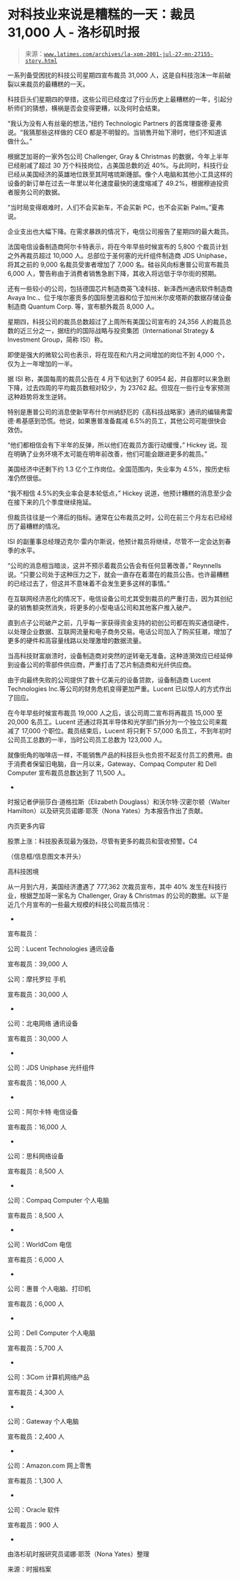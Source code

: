 <!--yml

类别：未分类

日期：2024-05-27 15:23:32

-->

# 对科技业来说是糟糕的一天：裁员 31,000 人 - 洛杉矶时报

> 来源：[`www.latimes.com/archives/la-xpm-2001-jul-27-mn-27155-story.html`](https://www.latimes.com/archives/la-xpm-2001-jul-27-mn-27155-story.html)

一系列备受困扰的科技公司星期四宣布裁员 31,000 人，这是自科技泡沫一年前破裂以来裁员的最糟糕的一天。

科技巨头们星期四的举措，这些公司已经度过了行业历史上最糟糕的一年，引起分析师们的猜想，横祸是否会变得更糟，以及何时会结束。

“我认为没有人有丝毫的想法，”纽约 Technologic Partners 的首席理查德·夏弗说。“我猜那些这样做的 CEO 都是不明智的。当销售开始下滑时，他们不知道该做什么。”

根据芝加哥的一家外包公司 Challenger, Gray & Christmas 的数据，今年上半年已经削减了超过 30 万个科技岗位，占美国总数的近 40%。与此同时，科技行业已经从美国经济的英雄地位跌至其阿喀琉斯踵部。像个人电脑和其他小工具这样的设备的新订单在过去一年里以年化速度最快的速度缩减了 49.2%，根据穆迪投资者服务公司的数据。

“当时局变得艰难时，人们不会买新车，不会买新 PC，也不会买新 Palm。”夏弗说。

企业支出也大幅下降。在需求暴跌的情况下，电信公司报告了星期四的最大裁员。

法国电信设备制造商阿尔卡特表示，将在今年早些时候宣布的 5,800 个裁员计划之外再裁员超过 10,000 人。总部位于圣何塞的光纤组件制造商 JDS Uniphase，将其之前的 9,000 名裁员受害者增加了 7,000 名。硅谷风向标惠普公司宣布裁员 6,000 人，警告称由于消费者销售急剧下降，其收入将远低于华尔街的预期。

还有一些较小的公司，包括德国芯片制造商英飞凌科技、新泽西州通讯软件制造商 Avaya Inc.、位于埃尔塞贡多的国际整流器和位于加州米尔皮塔斯的数据存储设备制造商 Quantum Corp. 等，宣布额外裁员 8,000 人。

星期四，科技公司的裁员总数超过了上周所有美国公司宣布的 24,356 人的裁员总数的近三分之一，据纽约的国际战略与投资集团（International Strategy & Investment Group，简称 ISI）称。

即使是强大的微软公司也表示，将在现在和六月之间增加的岗位不到 4,000 个，仅为上一年增加的一半。

据 ISI 称，美国每周的裁员公告在 4 月下旬达到了 60954 起，并自那时以来急剧下降，过去四周的平均裁员数相对较少，为 23762 起。但现在一些行业专家预测这种趋势将发生逆转。

特别是惠普公司的消息使新罕布什尔州纳舒厄的《高科技战略家》通讯的编辑弗雷德·希基感到恐慌。他说，如果惠普准备裁减 6.5%的员工，其他公司可能很快会效仿。

“他们都相信会有下半年的反弹，所以他们在裁员方面行动缓慢，” Hickey 说。现在明确了业务环境不太可能在明年前改善，他们可能会跟进更多的裁员。”

美国经济中还剩下约 1.3 亿个工作岗位。全国范围内，失业率为 4.5%，按历史标准仍然很低。

“我不相信 4.5%的失业率会是本轮低点，” Hickey 说道，他预计糟糕的消息至少会在接下来的几个季度继续拖延。

但裁员往往是一个滞后的指标。通常在公布裁员之时，公司在前三个月左右已经经历了最糟糕的情况。

ISI 的副董事总经理迈克尔·雷内尔斯说，他预计裁员将继续，尽管不一定会达到春季的水平。

“公司的消息相当暗淡，这并不预示着裁员公告会有任何显著改善，” Reynnells 说。“只要公司处于这种压力之下，就会一直存在着潜在的裁员公告。也许最糟糕的已经过去了，但这并不意味着不会发生更多这样的事情。”

在互联网经济恶化的情况下，电信设备公司尤其受到裁员的严重打击，因为其创纪录的销售额突然消失，将更多的小型电话公司和其他客户推入破产。

直到点子公司破产之前，几乎每一家获得资金支持的初创公司都在购买通信硬件，以处理企业数据、互联网流量和电子商务交易。电话公司加入了购买狂潮，增加了更多的硬件和高容量线路以处理激增的数据流量。

当高科技财富崩溃时，设备制造商对突然的逆转毫无准备。这种涟漪效应已经延伸到设备公司的零部件供应商，严重打击了芯片制造商和光纤供应商。

由于向最终失败的公司提供了数十亿美元的设备贷款，设备制造商 Lucent Technologies Inc.等公司的财务危机变得更加严重。Lucent 已以惊人的方式作出了回应。

在今年早些时候宣布裁员 19,000 人之后，该公司周二宣布将再裁员 15,000 至 20,000 名员工。Lucent 还通过将其半导体和光学部门拆分为一个独立公司来裁减了 17,000 个职位。裁员结束后，Lucent 将只剩下 57,000 名员工，不到年初时公司员工总数的一半，当时公司员工总数为 123,000 人。

就像街角的咖啡店一样，不能销售产品的科技巨头也负担不起支付员工的费用。由于消费者保留旧电脑，自一月以来，Gateway、Compaq Computer 和 Dell Computer 宣布裁员总数达到了 11,500 人。

*

时报记者伊丽莎白·道格拉斯（Elizabeth Douglass）和沃尔特·汉密尔顿（Walter Hamilton）以及研究员诺娜·耶茨（Nona Yates）为本报告作出了贡献。

内页更多内容

股票上涨：科技股表现最为强劲，尽管有更多的裁员和营收预警。C4

（信息框/信息图文本开头）

高科技困境

从一月到六月，美国经济遭遇了 777,362 次裁员宣布，其中 40% 发生在科技行业，根据芝加哥一家名为 Challenger, Gray & Christmas 的公司的数据。以下是近几个月宣布的一些最大规模的科技公司裁员情况：

*

宣布裁员：

公司：Lucent Technologies 通讯设备

宣布裁员：39,000 人

公司：摩托罗拉 手机

宣布裁员：30,000 人

*

公司：北电网络 通讯设备

宣布裁员：30,000 人

*

公司：JDS Uniphase 光纤组件

宣布裁员：16,000 人

*

公司：阿尔卡特 电信设备

宣布裁员：16,000 人

*

公司：思科网络设备

宣布裁员：8,500 人

*

公司：Compaq Computer 个人电脑

宣布裁员：8,500 人

*

公司：WorldCom 电信

宣布裁员：6,000 人

*

公司：惠普 个人电脑、打印机

宣布裁员：6,000 人

*

公司：Dell Computer 个人电脑

宣布裁员：5,700 人

*

公司：3Com 计算机网络产品

宣布裁员：4,300 人

*

公司：Gateway 个人电脑

宣布裁员：2,400 人

*

公司：Amazon.com 网上零售

宣布裁员：1,300 人

*

公司：Oracle 软件

宣布裁员：900 人

*

由洛杉矶时报研究员诺娜·耶茨（Nona Yates）整理

来源：时报档案
